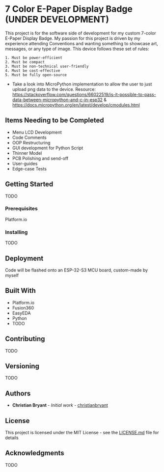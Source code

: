 # 7 Color E-Paper Display Badge (UNDER DEVELOPMENT)

This project is for the software side of development for my custom 7-color E-Paper Display Badge. 
My passion for this project is driven by my experience attending Conventions and wanting something to showcase art, messages, or any type of image. 
This device follows these set of rules:
```
1. Must be power-efficient
2. Must be compact
3. Must be non-technical user-friendly
4. Must be cost-effective
5. Must be fully open-source
```

* Take a look into MicroPython implementation to allow the user to just upload png data to the device.
Resource: https://stackoverflow.com/questions/66022519/is-it-possible-to-pass-data-between-micropython-and-c-in-esp32 & https://docs.micropython.org/en/latest/develop/cmodules.html

## Items Needing to be Completed

* Menu LCD Development
* Code Comments
* OOP Restructuring
* GUI development for Python Script
* Thinner Model
* PCB Polishing and send-off
* User-guides
* Edge-case Tests


## Getting Started

TODO

### Prerequisites

Platform.io

### Installing

TODO

## Deployment

Code will be flashed onto an ESP-32-S3 MCU board, custom-made by myself

## Built With

* Platform.io
* Fusion360
* EasyEDA
* Python
* TODO

## Contributing

TODO

## Versioning

TODO

## Authors

* **Christian Bryant** - *Initial work* - [christianbryant](https://github.com/christianbryant)

## License

This project is licensed under the MIT License - see the [LICENSE.md](LICENSE.md) file for details

## Acknowledgments

TODO

